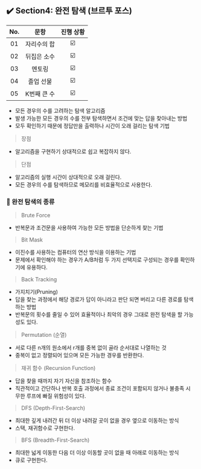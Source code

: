 ## ✔️ Section4: 완전 탐색 (브르투 포스)

| No. |    문항     | 진행 상황 |
| :-: | :---------: | :-------: |
| 01  | 자리수의 합 |    ☑️     |
| 02  | 뒤집은 소수 |    ☑️     |
| 03  |   멘토링    |    ☑️     |
| 04  |  졸업 선물  |    ☑️     |
| 05  | K번째 큰 수 |    ☑️     |

- 모든 경우의 수를 고려하는 탐색 알고리즘
- 발생 가능한 모든 경우의 수를 전부 탐색하면서 조건에 맞는 답을 찾아내는 방법
- 모두 확인하기 때문에 정답만을 출력하나 시간이 오래 걸리는 탐색 기법

> 장점

- 알고리즘을 구현하기 상대적으로 쉽고 복잡하지 않다.

> 단점

- 알고리즘의 실행 시간이 상대적으로 오래 걸린다.
- 모든 경우의 수를 탐색하므로 메모리를 비효율적으로 사용한다.

### 🚩 완전 탐색의 종류

> Brute Force

- 반복문과 조건문을 사용하여 가능한 모든 방법을 단순하게 찾는 기법

> Bit Mask

- 이진수를 사용하는 컴퓨터의 연산 방식을 이용하는 기법
- 문제에서 확인해야 하는 경우가 A/B처럼 두 가지 선택지로 구성되는 경우를 확인하기에 유용하다.

> Back Tracking

- 가지치기(Pruning)
- 답을 찾는 과정에서 해당 경로가 답이 아니라고 판단 되면 버리고 다른 경로를 탐색하는 방법
- 반복문의 횟수를 줄일 수 있어 효율적이나 최악의 경우 그대로 완전 탐색을 할 가능성도 있다.

> Permutation (순열)

- 서로 다른 n개의 원소에서 r개를 중복 없이 골라 순서대로 나열하는 것
- 중복이 없고 정렬되어 있으며 모든 가능한 경우를 반환한다.

> 재귀 함수 (Recursion Function)

- 답을 찾을 때까지 자기 자신을 참조하는 함수
- 직관적이고 간단하나 반복 호출 과정에서 종료 조건이 포함되지 않거나 불충족 시 무한 루프에 빠질 위험성이 있다.

> DFS (Depth-First-Search)

- 최대한 깊게 내려간 뒤 더 이상 내려갈 곳이 없을 경우 옆으로 이동하는 방식
- 스택, 재귀함수로 구현한다.

> BFS (Breadth-First-Search)

- 최대한 넓게 이동한 다음 더 이상 이동할 곳이 없을 때 아래로 이동하는 방식
- 큐로 구현한다.
